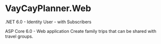 # VayCayPlanner.Web
.NET 6.0 - Identity User - with Subscribers

ASP Core 6.0  - Web application
Create family trips that can be shared with travel groups.
